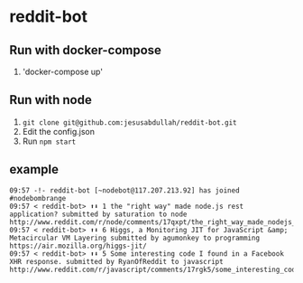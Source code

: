 # reddit-bot

## Run with docker-compose
1. 'docker-compose up'

## Run with node

1. `git clone git@github.com:jesusabdullah/reddit-bot.git`
2. Edit the config.json
3. Run `npm start`

## example

    09:57 -!- reddit-bot [~nodebot@117.207.213.92] has joined #nodebombrange
    09:57 < reddit-bot> ⬆⬇ 1 the "right way" made node.js rest application? submitted by saturation to node http://www.reddit.com/r/node/comments/17qxpt/the_right_way_made_nodejs_rest_application/
    09:57 < reddit-bot> ⬆⬇ 6 Higgs, a Monitoring JIT for JavaScript &amp; Metacircular VM Layering submitted by agumonkey to programming https://air.mozilla.org/higgs-jit/
    09:57 < reddit-bot> ⬆⬇ 5 Some interesting code I found in a Facebook XHR response. submitted by RyanOfReddit to javascript http://www.reddit.com/r/javascript/comments/17rgk5/some_interesting_code_i_found_in_a_facebook_xhr/

